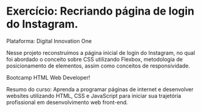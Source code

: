 # Exercício: Recriando página de login do Instagram. 

Plataforma: Digital Innovation One

Nesse projeto reconstruímos a página inicial de login do Instagram, no qual foi abordado o conceito sobre CSS utilizando Flexbox, metodologia de posicionamento de elementos, assim como conceitos de responsividade.

Bootcamp HTML Web Developer!

Resumo do curso: Aprenda a programar páginas de internet e desenvolver websites utilizando HTML, CSS e JavaScript para iniciar sua trajetória profissional em desenvolvimento web front-end.
